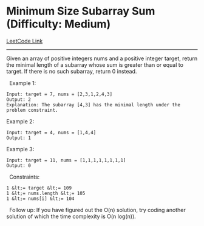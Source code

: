 # Minimum Size Subarray Sum (Difficulty: Medium)

[LeetCode Link](https://leetcode.com/problems/minimum-size-subarray-sum/)

---

Given an array of positive integers nums and a positive integer target, return the minimal length of a subarray whose sum is greater than or equal to target. If there is no such subarray, return 0 instead.

&nbsp;
Example 1:

```
Input: target = 7, nums = [2,3,1,2,4,3]
Output: 2
Explanation: The subarray [4,3] has the minimal length under the problem constraint.
```

Example 2:

```
Input: target = 4, nums = [1,4,4]
Output: 1
```

Example 3:

```
Input: target = 11, nums = [1,1,1,1,1,1,1,1]
Output: 0
```

&nbsp;
Constraints:


	1 &lt;= target &lt;= 109
	1 &lt;= nums.length &lt;= 105
	1 &lt;= nums[i] &lt;= 104


&nbsp;
Follow up: If you have figured out the O(n) solution, try coding another solution of which the time complexity is O(n log(n)).

